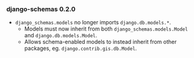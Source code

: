 ### django-schemas 0.2.0

- `django_schemas.models` no longer imports `django.db.models.*`.
  - Models must now inherit from both `django_schemas.models.Model` and `django.db.models.Model`.
  - Allows schema-enabled models to instead inherit from other packages, eg. `django.contrib.gis.db.Model`.